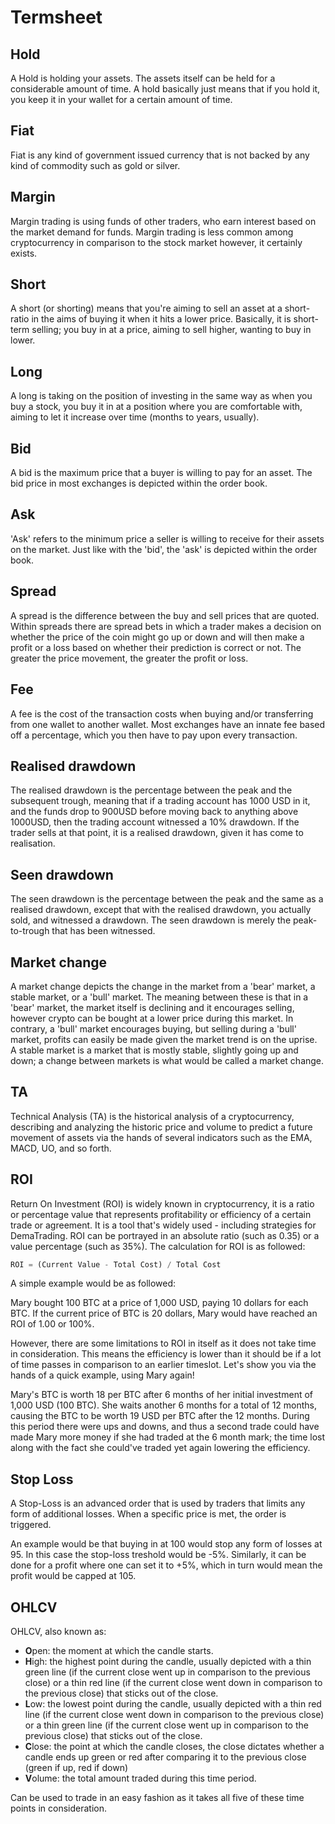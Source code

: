 # Termsheet

## Hold

A Hold is holding your assets. The assets itself can be held for a considerable amount of time. A hold basically just means that if you hold it, you keep it in your wallet for a certain amount of time.

## Fiat

Fiat is any kind of government issued currency that is not backed by any kind of commodity such as gold or silver.

## Margin

Margin trading is using funds of other traders, who earn interest based on the market demand for funds. Margin trading is less common among cryptocurrency in comparison to the stock market however, it certainly exists.

## Short

A short (or shorting) means that you're aiming to sell an asset at a short-ratio in the aims of buying it when it hits a lower price. Basically, it is short-term selling; you buy in at a price, aiming to sell higher, wanting to buy in lower.

## Long

A long is taking on the position of investing in the same way as when you buy a stock, you buy it in at a position where you are comfortable with, aiming to let it increase over time (months to years, usually).

## Bid

A bid is the maximum price that a buyer is willing to pay for an asset. The bid price in most exchanges is depicted within the order book.

## Ask

'Ask' refers to the minimum price a seller is willing to receive for their assets on the market. Just like with the 'bid', the 'ask' is depicted within the order book.

## Spread

A spread is the difference between the buy and sell prices that are quoted. Within spreads there are spread bets in which a trader makes a decision on whether the price of the coin might go up or down and will then make a profit or a loss based on whether their prediction is correct or not. The greater the price movement, the greater the profit or loss.

## Fee

A fee is the cost of the transaction costs when buying and/or transferring from one wallet to another wallet. Most exchanges have an innate fee based off a percentage, which you then have to pay upon every transaction.

## Realised drawdown

The realised drawdown is the percentage between the peak and the subsequent trough, meaning that if a trading account has 1000 USD in it, and the funds drop to 900USD before moving back to anything above 1000USD, then the trading account witnessed a 10% drawdown. If the trader sells at that point, it is a realised drawdown, given it has come to realisation.

## Seen drawdown

The seen drawdown is the percentage between the peak and the same as a realised drawdown, except that with the realised drawdown, you actually sold, and witnessed a drawdown. The seen drawdown is merely the peak-to-trough that has been witnessed.

## Market change

A market change depicts the change in the market from a 'bear' market, a stable market, or a 'bull' market. The meaning between these is that in a 'bear' market, the market itself is declining and it encourages selling, however crypto can be bought at a lower price during this market. In contrary, a 'bull' market encourages buying, but selling during a 'bull' market, profits can easily be made given the market trend is on the uprise. A stable market is a market that is mostly stable, slightly going up and down; a change between markets is what would be called a market change.

## TA

Technical Analysis (TA) is the historical analysis of a cryptocurrency, describing and analyzing the historic price and volume to predict a future movement of assets via the hands of several indicators such as the EMA, MACD, UO, and so forth.

## ROI

Return On Investment (ROI) is widely known in cryptocurrency, it is a ratio or percentage value that represents profitability or efficiency of a certain trade or agreement. It is a tool that's widely used - including strategies for DemaTrading. ROI can be portrayed in an absolute ratio (such as 0.35) or a value percentage (such as 35%). The calculation for ROI is as followed:

```python
ROI = (Current Value - Total Cost) / Total Cost
```

A simple example would be as followed:

Mary bought 100 BTC at a price of 1,000 USD, paying 10 dollars for each BTC. If the current price of BTC is 20 dollars, Mary would have reached an ROI of 1.00 or 100%.

However, there are some limitations to ROI in itself as it does not take time in consideration. This means the efficiency is lower than it should be if a lot of time passes in comparison to an earlier timeslot. Let's show you via the hands of a quick example, using Mary again!

Mary's BTC is worth 18 per BTC after 6 months of her initial investment of 1,000 USD (100 BTC). She waits another 6 months for a total of 12 months, causing the BTC to be worth 19 USD per BTC after the 12 months. During this period there were ups and downs, and thus a second trade could have made Mary more money if she had traded at the 6 month mark; the time lost along with the fact she could've traded yet again lowering the efficiency. 

## Stop Loss

A Stop-Loss is an advanced order that is used by traders that limits any form of additional losses. When a specific price is met, the order is triggered.

An example would be that buying in at 100 would stop any form of losses at 95. In this case the stop-loss treshold would be -5%. Similarly, it can be done for a profit where one can set it to +5%, which in turn would mean the profit would be capped at 105.

## OHLCV
OHLCV, also known as:

- **O**pen: the moment at which the candle starts.
- **H**igh: the highest point during the candle, usually depicted with a thin green line (if the current close went up in comparison to the previous close) or a thin red line (if the current close went down in comparison to the previous close) that sticks out of the close.
- **L**ow: the lowest point during the candle, usually depicted with a thin red line (if the current close went down in comparison to the previous close) or a thin green line (if the current close went up in comparison to the previous close) that sticks out of the close. 
- **C**lose: the point at which the candle closes, the close dictates whether a candle ends up green or red after comparing it to the previous close (green if up, red if down)
- **V**olume: the total amount traded during this time period.

Can be used to trade in an easy fashion as it takes all five of these time points in consideration.

